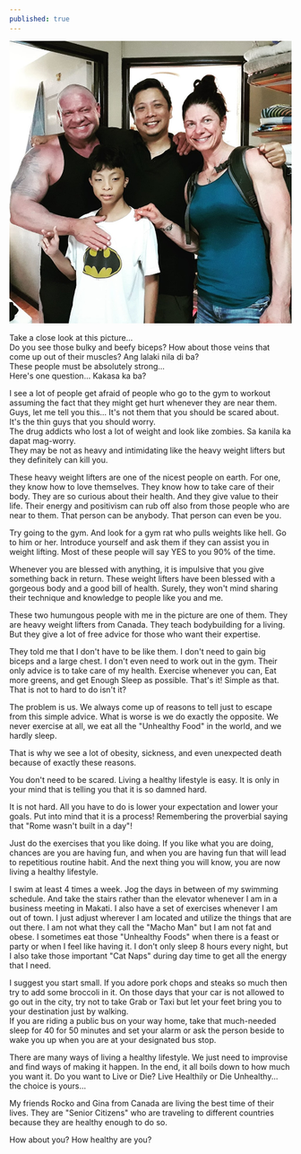 ```yaml
---
published: true
---
```

![Workout](/images/Buff.jpg)

Take a close look at this picture...   
Do you see those bulky and beefy biceps?  How about those veins that come up out of their muscles? Ang lalaki nila di ba?   
These people must be absolutely strong...   
Here's one question... Kakasa ka ba?

I see a lot of people get afraid of people who go to the gym to workout assuming the fact that they might get hurt whenever they are near them.   
Guys, let me tell you this... It's not them that you should be scared about. It's the thin guys that you should worry.   
The drug addicts who lost a lot of weight and look like zombies. Sa kanila ka dapat mag-worry.   
They may be not as heavy and intimidating like the heavy weight lifters but they definitely can kill you.

These heavy weight lifters are one of the nicest people on earth. For one, they know how to love themselves. They know how to take care of their body. They are so curious about their health. And they give value to their life.
Their energy and positivism can rub off also from those people who are near to them.
That person can be anybody. That person can even be you.

Try going to the gym. And look for a gym rat who pulls weights like hell. Go to him or her. Introduce yourself and ask them if they can assist you in weight lifting.
Most of these people will say YES to you 90% of the time.

Whenever you are blessed with anything, it is impulsive that you give something back in return. 
These weight lifters have been blessed with a gorgeous body and a good bill of health. 
Surely, they won't mind sharing their technique and knowledge to people like you and me.

These two humungous people with me in the picture are one of them. 
They are heavy weight lifters from Canada. They teach bodybuilding for a living. But they give a lot of free advice for those who want their expertise.

They told me that I don't have to be like them. I don't need to gain big biceps and a large chest. I don't even need to work out in the gym.
Their only advice is to take care of my health. Exercise whenever you can, Eat more greens, and get Enough Sleep as possible. 
That's it! Simple as that. That is not to hard to do isn't it?

The problem is us. We always come up of reasons to tell just to escape from this simple advice. What is worse is we do exactly the opposite.
We never exercise at all, we eat all the "Unhealthy Food" in the world, and we hardly sleep.

That is why we see a lot of obesity, sickness, and even unexpected death because of exactly these reasons. 

You don't need to be scared. Living a healthy lifestyle is easy. It is only in your mind that is telling you that it is so damned hard.

It is not hard. All you have to do is lower your expectation and lower your goals. Put into mind that it is a process!
Remembering the proverbial saying that "Rome wasn't built in a day"! 

Just do the exercises that you like doing. If you like what you are doing, chances are you are having fun, and when you are having fun that will lead to repetitious routine habit. And the next thing you will know, you are now living a healthy lifestyle.

I swim at least 4 times a week. Jog the days in between of my swimming schedule. And take the stairs rather than the elevator whenever I am in a business meeting in Makati.
I also have a set of exercises whenever I am out of town.
I just adjust wherever I am located and utilize the things that are out there.
I am not what they call the "Macho Man" but I am not fat and obese. I sometimes eat those "Unhealthy Foods" when there is a feast or party or when I feel like having it. 
I don't only sleep 8 hours every night, but I also take those important "Cat Naps" during day time to get all the energy that I need.

I suggest you start small. If you adore pork chops and steaks so much then try to add some broccoli in it. 
On those days that your car is not allowed to go out in the city, try not to take Grab or Taxi but let your feet bring you to your destination just by walking.  
If you are riding a public bus on your way home, take that much-needed sleep for 40 for 50 minutes and set your alarm or ask the person beside to wake you up when you are at your designated bus stop. 

There are many ways of living a healthy lifestyle. We just need to improvise and find ways of making it happen.
In the end, it all boils down to how much you want it.
Do you want to Live or Die? Live Healthily or Die Unhealthy... the choice is yours...

My friends Rocko and Gina from Canada are living the best time of their lives. They are "Senior Citizens" who are traveling to different countries because they are healthy enough to do so.

How about you? How healthy are you? 



